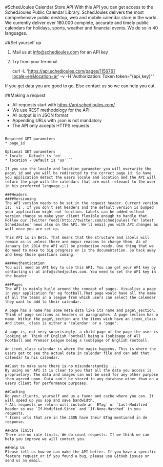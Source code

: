 #SchedJoules Calendar Store API
With this API you can get access to the SchedJoules Public Calendar Library. SchedJoules delivers the most comprehensive public desktop, web and mobile calendar store in the world. We currently deliver over 180.000 complete, accurate and timely public calendars for holidays, sports, weather and financial events. We do so in 40 languages.

##Set yourself up
1. Mail us at info@schedjoules.com for an API key
2. Try from your terminal.

    curl -L 'https://api.schedjoules.com/pages/115676?locale=en&location=ar' -v -H 'Authorization: Token token="{api_key}"'

If you get data you are good to go. Else contact us so we can help you out.

##Making a request
* All requests start with https://api.schedjoules.com/
* We use REST methodology for the API
* All output  is in JSON format
* Appending URLs with .json is not mandatory
* The API only accepts HTTPS requests

```GET /pages/{page_id}&locale={[ISO 639-1 code](https://en.wikipedia.org/wiki/List_of_ISO_639-1_codes)}&location={[ISO_3166 code](https://en.wikipedia.org/wiki/ISO_3166-1_alpha-2)}

Required GET parameters
* page_id
   
Optional GET parameters
* locale - Default is 'en'
* location - Default is 'us'```

If you use the locale and location parameter you will overwrite the page\_id and you will be redirected to the correct page_id. So have you application detect the users locale and location and the API will return the page with the calendars that are most relevant to the user in his preferred language ;-)

###Headers
####Versioning
The API version needs to be set in the request header. Current version is: `v1`. If you don't set headers and the default version is bumped your application might not function. Labels can be added without version change so make your client flexible enough to handle that. Follow our [twitter feed](http://twitter.com/schedjoules) for latest SchedJoules' news also on the API. We'll email you with API changes as well once you are set up.

This API is in Beta. That means that the structure and labels will remain as-is unless there are moyor reasons to change them. As of January 1st 2014 the API will be production ready. One thing that we do need to make to big progress on is the documentation. So hack away and keep those questions coming.

####Authentication
You will need an API key to use this API. You can get your API key by contacting us at info@schedjoules.com. You need to set the API key in the header.

###Pages
The API is mainly build around the concept of pages. Visualise a page in your application for eg football.That page would have all the name of all the teams in a league from which users can select the calendar they want to add to their calendar.

A page has a name has some meta data like its name and page\_section. Think of page sections as headers or paragraphes. A page section has a name. Within the page\_section are the items wich have an item\_class. And item\_ class is either a 'calendar' or a 'page'.

A page is, not very surprisingly, a child page of the page the user is looking at. Think of English Football being a (sub)page of All Football and Premier League being a (sub)page of English Football.

An item\_class calendar is where the magic happens. This is where the users get to see the actual data in calendar file and can add that calendar to his calendar.

##Just to make sure there is no misunderstandig ... 
By using our API it is clear to you that all the data you access is proprietary. The data and images can not be used for any other purpose then agreed upon. Data can't be stored in any database other than on a users client for performance purposes.

##Caching
Do your clients, yourself and us a favor and cache where you can. It will speed up you app and save bandwidth.
* All requests we return will include an `ETag` or `Last-Modified` header so use `If-Modified-Since` and `If-None-Matched` in you requests.
* Icons urls that are in the JSON have their ETag mentioned in de response.

##Rate limits
There are no rate limits. We do count requests. If we think we can help you improve we will contact you.

##Help Us
Please tell us how we can make the API better. If you have a specific feature request or if you found a bug, please use GitHub issues or send us an email.